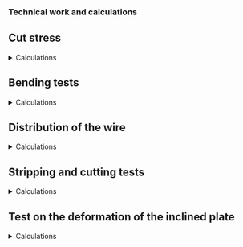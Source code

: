 ### Technical work and calculations
## **Cut stress**
<details>
  <summary>Calculations</summary>
  
In the need to provide a dimensioning of the stepper motors and allow us to justify our experimental choices. We have performed experiments on the forces related to stripping and cutting.
Our customer asks for a cutting angle of 45° to allow a better insertion of the jumpers in the breadboard. Nevertheless, we would like to see how the cutting force evolves as a function of the insertion angle. For this purpose we have realized the following experimental device:

![Cut_stress_measures](https://github.com/BenoitGI/Jumper-Machine-/blob/main/Sources/Images/Stress_cut_calculation.PNG)

It allows us to measure with a dynamometer the force in Newton applied to the wire at the moment of cutting. The insertion angle is adjusted by hand with a protractor and the wire is guided in a tube.  For each value of angle, 5 measurements of force are made and averaged.
We obtain the following results:

![Cut_stress_results](https://github.com/BenoitGI/Jumper-Machine-/blob/main/Sources/Images/Stress_cut_results.PNG)

We observe that the lowest value is 52,2 N corresponding to an angle of 90°, however this goes against the requirements which impose a bizot cut. So the most interesting value is 61 N corresponding to an angle of 50°. This verifies our observations made with the guide system which reduces the 45° angle by about 10°. We still need to discuss with the customer whether the cutting angle can be reduced.
For the stripping, we observed with a dynamometer that 4 cm sheath is stripped with a force of about 1 Newton. However, this depends on whether the sheath has been pre-cut. In case of bad stripping, the stepper motor can pull with the extruder up to 17N, but this is not enough. It is therefore assumed that the sheath will always be cut properly.

  
</details>

## **Bending tests**
<details>
  <summary>Calculations</summary>
When testing the first revision of our bending system, we noticed we couldn’t validate requirement 4.1 - Bend the edges at the right angle. In order to compensate for the wire springback we designed a die with an undercut.

Objective of the test: determine which undercut angle is ideal to compensate for springback when bending jumpers.

Process: After having designed and printed a bending die with five different undercut angles, it is necessary to carry out five bending tests to determine the best angle. In order to determine whether the jumper obtained after bending is considered as "good", the same visual validation criteria defined in the requirements will be used. In addition, the jumper must fit correctly and easily into the breadboard.
  
![Bending large wire](https://github.com/BenoitGI/Jumper-Machine-/blob/main/Sources/Images/Angle_testing.PNG)
Bending parts for the largest jumper size (25.4)
  
Equipment: 
3D printed die with five different undercut angles
semiflex piece allowing to bend the jumpers’ edges  until the elastic return is compensated
holding plate to prevent the body of the jumpers from rising up during bending
u-shaped piece that rests on the ends of the semiflex piece to bend the jumpers' edges
ocular measuring device called eyes
breadboard


Test 1: we carried out five tests (angles: 8°, 6°, 4°, 2, 0°) and noted the quality of the jumpers according to the visual criterion and good fit in the breadboard. The scoring system is explained below:

“NO”: angle of the jumper’s edges doesn’t look good and the jumper doesn’t fit in the breadboard
“OK-”: angle of the jumper’s edges looks good and the jumper doesn’t fit in the breadboard without a slight adjustment
“OK”: angle of the jumper’s edges looks good and the jumper fits perfectly in the breadboard

The table with the results is attached to the appendix (1st test). We already knew that 0° was not at all the ideal angle, but we wanted to demonstrate that again, and we found that 8° was not suitable either. The 6° angle was visually better but did not fit in the breadboard. Finally, the 4° and 2° angles seemed to be the best angles.

Thanks to this test, it appeared that the ideal angle we are looking for is between 2° and 4°. It is for this reason that we decided to refine the angular range in order to carry out new tests.


Test 2: based on the same process and with a new 3D printed die, we carried out five more tests by refining the angular range (angles: 4°, 3.5°, 3°, 2.5, 2°). Criterions and scoring system remain the same.

The table with the results is bellow. All jumpers looked good and most of them were perfectly fitting into the breadboard. We decided to choose the 2.5° because we got the best jumpers with this angle.

![Jumper length](https://github.com/BenoitGI/Jumper-Machine-/blob/main/Sources/Images/Jumper_length.PNG)

Conclusion: The 0° angle is the worst angle because it is not possible to compensate for the elastic return and the angles above 6° should be avoided. Therefore, and thanks to the second test, it is highly recommended to choose an angle in the range 2° and 4° because they all allow you to get the best jumpers. For example, we have chosen a 2.5° angle based on the tests we did.
  
![Results1](https://github.com/BenoitGI/Jumper-Machine-/blob/main/Sources/Images/Bending%20tests.PNG)

</details>

## **Distribution of the wire**
<details>
  <summary>Calculations</summary>
 We have conducted tests on jumpers. We launched for each size of pin a dozen jumpers and we observed if the size, the straightness were validated and if the jumper does not present any defects. To make the measurements, we put a white witness on one of the wires with Tip-ex.

There were no problems with the extruder. A wire is made to go back and forth. We mark the thread at the initial position and then we notice the thread at the end of the back and forth. The difference between the 2 marks shows the shift.
On 30 round trips, we have an offset of 0,04mm and on 100 round trips, we have an offset of 0,02mm.

</details>

## **Stripping and cutting tests**
<details>
  <summary>Calculations</summary>
 We tested the flexibility of the inclined plate under cutting and stripping forces. We used a measuring gauge that we placed on the plate while the machine was running. Our measurements proved that the plate moves very little (order of magnitude of a hundredth of a millimeter). We concluded that the variations due to the flexibility of the plate had no impact on the quality of the jumpers.

We performed some tests to ensure the repeatability of the stripping motors. It is critical to verify repeatability because this is the part that needs the most precision.
We changed the program to perform 30 movements from the origin to a set position (in numbers of steps). The goal is to observe a displacement of the motor. For parameters, we had the resolution in numbers of steps per revolution. Also we added an offset to the origin of the stepper position every time it came back (going back to the “origin” + the number of offset steps).
To perform the test, we secured the machine in position, with a mechanical comparator set to measure the displacements along the axis of movement from the blade.

![Stripping testing](https://github.com/BenoitGI/Jumper-Machine-/blob/main/Sources/Images/Stripping%20test.PNG)

Stripping repeatability experimental device (1600 steps per revolution and then 3200 steps per revolution)
![Stripping results](https://github.com/BenoitGI/Jumper-Machine-/blob/main/Sources/Images/Stripping%20tests%20results.PNG)

  Conclusion: The results clearly show there is a displacement of our motor for each repetition, with a different constant tendency for each offset. 
To solve that issue, we raised the number of steps per revolution from 1600 to 3200 as it cut the errors by a factor of 2. Also, we added a 2 steps offset every time the cam turns back to the origin, as for each resolution this offset results in the least error in time, even though there is still a tendency to drop for this offset. It will be recommended to redo the stripping position every hundredths of jumpers' cut, some longer tests are needed to check more precisely how many we can cut before there is an issue and we stay in the tolerances fixed.

</details>

## **Test on the deformation of the inclined plate**
<details>
  <summary>Calculations</summary>

We tested the flexibility of the inclined plate under cutting and stripping forces. We used a measuring gauge that we placed on the plate while the machine was running. Our measurements proved that the plate moves very little (order of magnitude of a hundredth of a millimeter). We concluded that the variations due to the flexibility of the plate had no impact on the quality of the jumpers.
  
</details>
